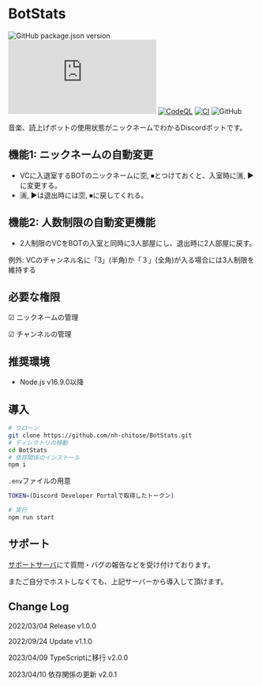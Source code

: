 # BotStats

![GitHub package.json version](https://img.shields.io/github/package-json/v/nh-chitose/botstats)
![GitHub package.json dependency version (prod)](https://img.shields.io/github/package-json/dependency-version/nh-chitose/botstats/discord.js)
[![CodeQL](https://github.com/nh-chitose/BotStats/actions/workflows/github-code-scanning/codeql/badge.svg)](https://github.com/nh-chitose/BotStats/actions/workflows/github-code-scanning/codeql)
[![CI](https://github.com/nh-chitose/BotStats/actions/workflows/test.yml/badge.svg)](https://github.com/nh-chitose/BotStats/actions/workflows/test.yml)
![GitHub](https://img.shields.io/github/license/nh-chitose/botstats)

音楽、読上げボットの使用状態がニックネームでわかるDiscordボットです。

## 機能1: ニックネームの自動変更

* VCに入退室するBOTのニックネームに🈳, ⏹とつけておくと、入室時に🈵, ▶に変更する。
* 🈵, ▶は退出時には🈳, ⏹に戻してくれる。

## 機能2: 人数制限の自動変更機能

* 2人制限のVCをBOTの入室と同時に3人部屋にし、退出時に2人部屋に戻す。

例外: VCのチャンネル名に「3」(半角)か「３」(全角)が入る場合には3人制限を維持する

## 必要な権限

☑ ニックネームの管理

☑ チャンネルの管理

## 推奨環境

* Node.js v16.9.0以降

## 導入

```sh
# クローン
git clone https://github.com/nh-chitose/BotStats.git
# ディレクトリの移動
cd BotStats
# 依存関係のインストール
npm i
```

`.env`ファイルの用意

```sh
TOKEN=(Discord Developer Portalで取得したトークン)
```

```sh
# 実行
npm run start
```

## サポート

[サポートサーバ](https://discord.gg/CAP6JJPdaE)にて質問・バグの報告などを受け付けております。

またご自分でホストしなくても、上記サーバーから導入して頂けます。

## Change Log

2022/03/04 Release v1.0.0

2022/09/24 Update v1.1.0

2023/04/09 TypeScriptに移行 v2.0.0

2023/04/10 依存関係の更新 v2.0.1
